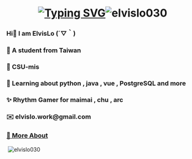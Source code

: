 <h1 align="center"><a href="https://git.io/typing-svg"><img src="https://readme-typing-svg.demolab.com?font=Winky+Rough&weight=500&size=30&pause=1000&center=true&vCenter=true&width=440&lines=meow+(+*%EF%BD%80%CF%89%C2%B4);I+am+ElvisLo+%CA%95+%E2%80%A2%E1%B4%A5%E2%80%A2%CA%94;A+Rhythm+Gamer;orange+cat+not+fat+(*%2F%CF%89%EF%BC%BC*);Tabby+cat+is+cute!!!" alt="Typing SVG" /></a><img src="https://komarev.com/ghpvc/?username=elvislo030&label=Profile%20views&color=0e75b6&style=flat" alt="elvislo030" /></h1>

<h3>Hi👋 I am ElvisLo (´▽｀)</h3>
<h3>📌 A student from Taiwan</h3>
<h3>🏫 CSU-mis</h3>
<h3>📖 Learning about python , java , vue , PostgreSQL and more</h3>
<h3>✨ Rhythm Gamer for maimai , chu , arc</h3>
<h3>✉️ elvislo.work@gmail.com</h3>
<h3><a href="elvislo.tw">🐶 More About</a></h3>

<p>&nbsp;<img align="center" src="https://github-readme-stats.vercel.app/api?username=elvislo030&show_icons=true&theme=dark&locale=en" alt="elvislo030" /></p>
